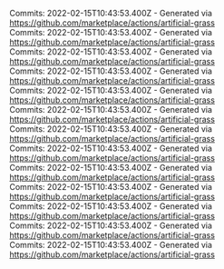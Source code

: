 Commits: 2022-02-15T10:43:53.400Z - Generated via https://github.com/marketplace/actions/artificial-grass
<br>
Commits: 2022-02-15T10:43:53.400Z - Generated via https://github.com/marketplace/actions/artificial-grass
<br>
Commits: 2022-02-15T10:43:53.400Z - Generated via https://github.com/marketplace/actions/artificial-grass
<br>
Commits: 2022-02-15T10:43:53.400Z - Generated via https://github.com/marketplace/actions/artificial-grass
<br>
Commits: 2022-02-15T10:43:53.400Z - Generated via https://github.com/marketplace/actions/artificial-grass
<br>
Commits: 2022-02-15T10:43:53.400Z - Generated via https://github.com/marketplace/actions/artificial-grass
<br>
Commits: 2022-02-15T10:43:53.400Z - Generated via https://github.com/marketplace/actions/artificial-grass
<br>
Commits: 2022-02-15T10:43:53.400Z - Generated via https://github.com/marketplace/actions/artificial-grass
<br>
Commits: 2022-02-15T10:43:53.400Z - Generated via https://github.com/marketplace/actions/artificial-grass
<br>
Commits: 2022-02-15T10:43:53.400Z - Generated via https://github.com/marketplace/actions/artificial-grass
<br>
Commits: 2022-02-15T10:43:53.400Z - Generated via https://github.com/marketplace/actions/artificial-grass
<br>
Commits: 2022-02-15T10:43:53.400Z - Generated via https://github.com/marketplace/actions/artificial-grass
<br>
Commits: 2022-02-15T10:43:53.400Z - Generated via https://github.com/marketplace/actions/artificial-grass
<br>
